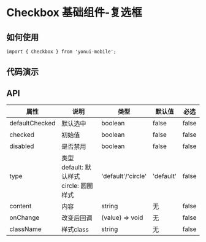 # Checkbox 基础组件-复选框
## 如何使用

```
import { Checkbox } from 'yonui-mobile';

```

## 代码演示


## API

属性 | 说明 | 类型 | 默认值 | 必选
----|-----|------|------|------
defaultChecked | 默认选中 | boolean | false | false
checked | 初始值 | boolean | false | false
disabled | 是否禁用 | boolean | false | false
type | 类型 default: 默认样式 circle: 圆圈样式 | 'default'/'circle' | 'default' | false
content | 内容 | string | 无 | false
onChange | 改变后回调 | (value) => void | 无 | false
className | 样式class | string | 无 | false
